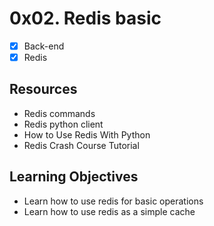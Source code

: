 # 0x02. Redis basic
- [x] Back-end
- [x] Redis

## Resources
* Redis commands
* Redis python client
* How to Use Redis With Python
* Redis Crash Course Tutorial

## Learning Objectives
* Learn how to use redis for basic operations
* Learn how to use redis as a simple cache
